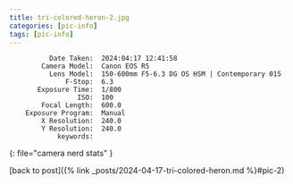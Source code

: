 ```yaml
---
title: tri-colored-heron-2.jpg
categories: [pic-info]
tags: [pic-info]
---
```


```text
          Date Taken:  2024:04:17 12:41:58
        Camera Model:  Canon EOS R5
          Lens Model:  150-600mm F5-6.3 DG OS HSM | Contemporary 015
              F-Stop:  6.3
       Exposure Time:  1/800
                 ISO:  100
        Focal Length:  600.0
    Exposure Program:  Manual
        X Resolution:  240.0
        Y Resolution:  240.0
            keywords:  
```
{: file="camera nerd stats" }

[back to post]({% link _posts/2024-04-17-tri-colored-heron.md %}#pic-2)